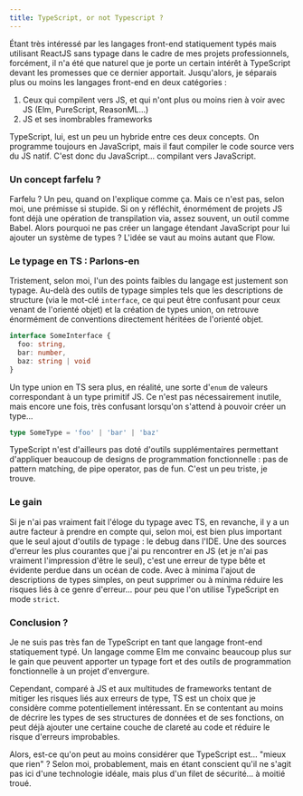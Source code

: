```yaml
---
title: TypeScript, or not Typescript ?
---
```


Étant très intéressé par les langages front-end statiquement typés mais utilisant ReactJS sans typage dans le cadre de mes projets professionnels, forcément, il n'a été que naturel que je porte un certain intérêt à TypeScript devant les promesses que ce dernier apportait. Jusqu'alors, je séparais plus ou moins les langages front-end en deux catégories :

1. Ceux qui compilent vers JS, et qui n'ont plus ou moins rien à voir avec JS (Elm, PureScript, ReasonML...)
2. JS et ses inombrables frameworks

TypeScript, lui, est un peu un hybride entre ces deux concepts. On programme toujours en JavaScript, mais il faut compiler le code source vers du JS natif. C'est donc du JavaScript... compilant vers JavaScript.

### Un concept farfelu ?

Farfelu ? Un peu, quand on l'explique comme ça. Mais ce n'est pas, selon moi, une prémisse si stupide. Si on y réfléchit, énormément de projets JS font déjà une opération de transpilation via, assez souvent, un outil comme Babel. Alors pourquoi ne pas créer un langage étendant JavaScript pour lui ajouter un système de types ? L'idée se vaut au moins autant que Flow.

### Le typage en TS : Parlons-en

Tristement, selon moi, l'un des points faibles du langage est justement son typage. Au-delà des outils de typage simples tels que les descriptions de structure (via le mot-clé `interface`, ce qui peut être confusant pour ceux venant de l'orienté objet) et la création de types union, on retrouve énormément de conventions directement héritées de l'orienté objet.

```typescript
interface SomeInterface {
  foo: string,
  bar: number,
  baz: string | void
}
```

Un type union en TS sera plus, en réalité, une sorte d'`enum` de valeurs correspondant à un type primitif JS. Ce n'est pas nécessairement inutile, mais encore une fois, très confusant lorsqu'on s'attend à pouvoir créer un type...

```typescript
type SomeType = 'foo' | 'bar' | 'baz'
```

TypeScript n'est d'ailleurs pas doté d'outils supplémentaires permettant d'appliquer beaucoup de designs de programmation fonctionnelle : pas de pattern matching, de pipe operator, pas de fun. C'est un peu triste, je trouve.

### Le gain

Si je n'ai pas vraiment fait l'éloge du typage avec TS, en revanche, il y a un autre facteur à prendre en compte qui, selon moi, est bien plus important que le seul ajout d'outils de typage : le debug dans l'IDE. Une des sources d'erreur les plus courantes que j'ai pu rencontrer en JS (et je n'ai pas vraiment l'impression d'être le seul), c'est une erreur de type bête et évidente perdue dans un océan de code. Avec à minima l'ajout de descriptions de types simples, on peut supprimer ou à minima réduire les risques liés à ce genre d'erreur... pour peu que l'on utilise TypeScript en mode `strict`.

### Conclusion ?

Je ne suis pas très fan de TypeScript en tant que langage front-end statiquement typé. Un langage comme Elm me convainc beaucoup plus sur le gain que peuvent apporter un typage fort et des outils de programmation fonctionnelle à un projet d'envergure.

Cependant, comparé à JS et aux multitudes de frameworks tentant de mitiger les risques liés aux erreurs de type, TS est un choix que je considère comme potentiellement intéressant. En se contentant au moins de décrire les types de ses structures de données et de ses fonctions, on peut déjà ajouter une certaine couche de clareté au code et réduire le risque d'erreurs improbables.

Alors, est-ce qu'on peut au moins considérer que TypeScript est... "mieux que rien" ? Selon moi, probablement, mais en étant conscient qu'il ne s'agit pas ici d'une technologie idéale, mais plus d'un filet de sécurité... à moitié troué.